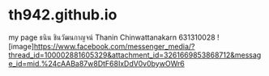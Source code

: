 # th942.github.io
my page
ธนิน ชินวัฒนกาญจน์
Thanin Chinwattanakarn
631310028
![image]https://www.facebook.com/messenger_media/?thread_id=100002881605329&attachment_id=3261669853868712&message_id=mid.%24cAABa87w8DtF68IxDdV0v0bywOWr6